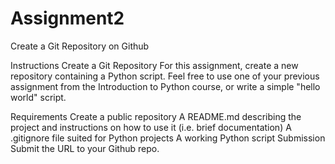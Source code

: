 # Assignment2
Create a Git Repository on Github

Instructions
Create a Git Repository
For this assignment, create a new repository containing a Python script. Feel free to use one of your previous assignment from the Introduction to Python course, or write a simple "hello world" script.

Requirements
Create a public repository
A README.md describing the project and instructions on how to use it (i.e. brief documentation)
A .gitignore file suited for Python projects
A working Python script
Submission
Submit the URL to your Github repo.
